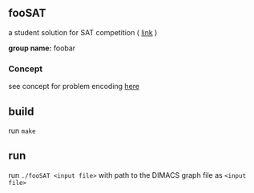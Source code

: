 ## fooSAT

a student solution for SAT competition ( [link](https://ddll.inf.tu-dresden.de/web/Forschungslinie_(SS2016)) )

**group name:** foobar

### Concept

see concept for problem encoding [here](https://github.com/foobar0112/fooSAT/blob/master/concept/encoding.pdf)

## build

run `make`

## run

run `./fooSAT <input file>`
with path to the DIMACS graph file as `<input file>`